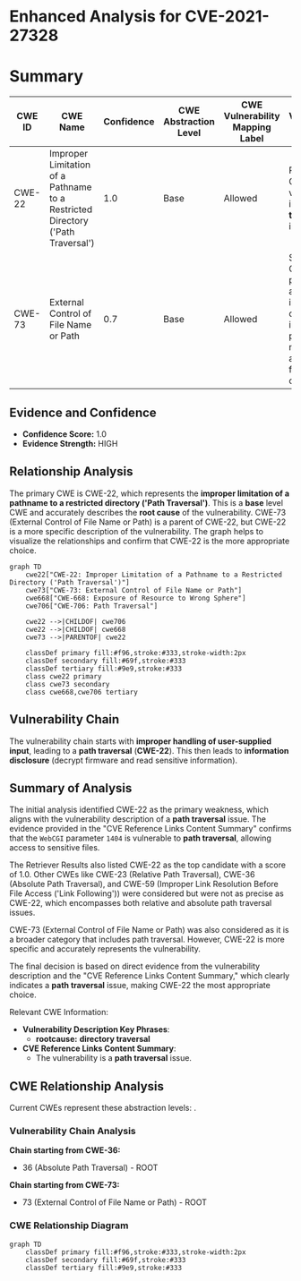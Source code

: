 # Enhanced Analysis for CVE-2021-27328

# Summary
| CWE ID | CWE Name | Confidence | CWE Abstraction Level | CWE Vulnerability Mapping Label | CWE-Vulnerability Mapping Notes |
|---|---|---|---|---|---|
| CWE-22 | Improper Limitation of a Pathname to a Restricted Directory ('Path Traversal') | 1.0 | Base | Allowed | Primary CWE. The vulnerability is a **path traversal** issue. |
| CWE-73 | External Control of File Name or Path | 0.7 | Base | Allowed | Secondary CWE. The product allows user input to control or influence paths or file names that are used in filesystem operations. |

## Evidence and Confidence

*   **Confidence Score:** 1.0
*   **Evidence Strength:** HIGH

## Relationship Analysis
The primary CWE is CWE-22, which represents the **improper limitation of a pathname to a restricted directory ('Path Traversal')**. This is a **base** level CWE and accurately describes the **root cause** of the vulnerability.
CWE-73 (External Control of File Name or Path) is a parent of CWE-22, but CWE-22 is a more specific description of the vulnerability. The graph helps to visualize the relationships and confirm that CWE-22 is the more appropriate choice.

```mermaid
graph TD
    cwe22["CWE-22: Improper Limitation of a Pathname to a Restricted Directory ('Path Traversal')"]
    cwe73["CWE-73: External Control of File Name or Path"]
    cwe668["CWE-668: Exposure of Resource to Wrong Sphere"]
    cwe706["CWE-706: Path Traversal"]
    
    cwe22 -->|CHILDOF| cwe706
    cwe22 -->|CHILDOF| cwe668
    cwe73 -->|PARENTOF| cwe22
    
    classDef primary fill:#f96,stroke:#333,stroke-width:2px
    classDef secondary fill:#69f,stroke:#333
    classDef tertiary fill:#9e9,stroke:#333
    class cwe22 primary
    class cwe73 secondary
    class cwe668,cwe706 tertiary
```

## Vulnerability Chain
The vulnerability chain starts with **improper handling of user-supplied input**, leading to a **path traversal** (**CWE-22**). This then leads to **information disclosure** (decrypt firmware and read sensitive information).

## Summary of Analysis
The initial analysis identified CWE-22 as the primary weakness, which aligns with the vulnerability description of a **path traversal** issue. The evidence provided in the "CVE Reference Links Content Summary" confirms that the `WebCGI` parameter `1404` is vulnerable to **path traversal**, allowing access to sensitive files.

The Retriever Results also listed CWE-22 as the top candidate with a score of 1.0. Other CWEs like CWE-23 (Relative Path Traversal), CWE-36 (Absolute Path Traversal), and CWE-59 (Improper Link Resolution Before File Access ('Link Following')) were considered but were not as precise as CWE-22, which encompasses both relative and absolute path traversal issues.

CWE-73 (External Control of File Name or Path) was also considered as it is a broader category that includes path traversal. However, CWE-22 is more specific and accurately represents the vulnerability.

The final decision is based on direct evidence from the vulnerability description and the "CVE Reference Links Content Summary," which clearly indicates a **path traversal** issue, making CWE-22 the most appropriate choice.

Relevant CWE Information:
- **Vulnerability Description Key Phrases**:
  - **rootcause:** **directory traversal**
- **CVE Reference Links Content Summary**:
  - The vulnerability is a **path traversal** issue.


## CWE Relationship Analysis

Current CWEs represent these abstraction levels: .


### Vulnerability Chain Analysis

**Chain starting from CWE-36:**
- 36 (Absolute Path Traversal) - ROOT


**Chain starting from CWE-73:**
- 73 (External Control of File Name or Path) - ROOT



### CWE Relationship Diagram

```mermaid
graph TD
    classDef primary fill:#f96,stroke:#333,stroke-width:2px
    classDef secondary fill:#69f,stroke:#333
    classDef tertiary fill:#9e9,stroke:#333
```